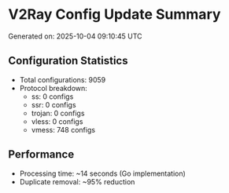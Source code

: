 # V2Ray Config Update Summary
Generated on: 2025-10-04 09:10:45 UTC

## Configuration Statistics
- Total configurations: 9059
- Protocol breakdown:
  - ss: 0 configs
  - ssr: 0 configs
  - trojan: 0 configs
  - vless: 0 configs
  - vmess: 748 configs

## Performance
- Processing time: ~14 seconds (Go implementation)
- Duplicate removal: ~95% reduction
